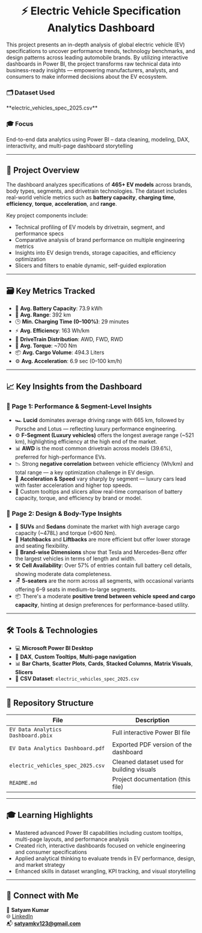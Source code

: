 <h1 align="center">⚡ Electric Vehicle Specification Analytics Dashboard </h1>

This project presents an in-depth analysis of global electric vehicle (EV) specifications to uncover performance trends, technology benchmarks, and design patterns across leading automobile brands. By utilizing interactive dashboards in Power BI, the project transforms raw technical data into business-ready insights — empowering manufacturers, analysts, and consumers to make informed decisions about the EV ecosystem.

<h3>🗂️ Dataset Used</h3>  
**electric_vehicles_spec_2025.csv**

<h3>🎓 Focus</h3>  
End-to-end data analytics using Power BI – data cleaning, modeling, DAX, interactivity, and multi-page dashboard storytelling

---

<h2>🧾 Project Overview</h2>

The dashboard analyzes specifications of **465+ EV models** across brands, body types, segments, and drivetrain technologies. The dataset includes real-world vehicle metrics such as **battery capacity**, **charging time**, **efficiency**, **torque**, **acceleration**, and **range**.

Key project components include:
- Technical profiling of EV models by drivetrain, segment, and performance specs
- Comparative analysis of brand performance on multiple engineering metrics
- Insights into EV design trends, storage capacities, and efficiency optimization
- Slicers and filters to enable dynamic, self-guided exploration

---

<h2>🗃️ Key Metrics Tracked</h2>

- 🔋 **Avg. Battery Capacity**: 73.9 kWh  
- 🚗 **Avg. Range**: 392 km  
- 🕒 **Min. Charging Time (0–100%)**: 29 minutes  
- ⚡ **Avg. Efficiency**: 163 Wh/km  
- 🔁 **DriveTrain Distribution**: AWD, FWD, RWD  
- 🧰 **Avg. Torque**: ~700 Nm  
- 📦 **Avg. Cargo Volume**: 494.3 Liters  
- ⚙️ **Avg. Acceleration**: 6.9 sec (0–100 km/h)

---

<h2>📈 Key Insights from the Dashboard</h2>

### 🔹 **Page 1: Performance & Segment-Level Insights**
- 🏎 **Lucid** dominates average driving range with 665 km, followed by Porsche and Lotus — reflecting luxury performance engineering.
- ⚙️ **F-Segment (Luxury vehicles)** offers the longest average range (~521 km), highlighting efficiency at the high end of the market.
- 📊 **AWD** is the most common drivetrain across models (39.6%), preferred for high-performance EVs.
- 📉 Strong **negative correlation** between vehicle efficiency (Wh/km) and total range — a key optimization challenge in EV design.
- 🚦 **Acceleration & Speed** vary sharply by segment — luxury cars lead with faster acceleration and higher top speeds.
- 🔋 Custom tooltips and slicers allow real-time comparison of battery capacity, torque, and efficiency by brand or model.

### 🔹 **Page 2: Design & Body-Type Insights**
- 🚙 **SUVs** and **Sedans** dominate the market with high average cargo capacity (~478L) and torque (>600 Nm).
- 🚗 **Hatchbacks** and **Liftbacks** are more efficient but offer lower storage and seating flexibility.
- 📏 **Brand-wise Dimensions** show that Tesla and Mercedes-Benz offer the largest vehicles in terms of length and width.
- 🛠️ **Cell Availability**: Over 57% of entries contain full battery cell details, showing moderate data completeness.
- 🪑 **5-seaters** are the norm across all segments, with occasional variants offering 6–9 seats in medium-to-large segments.
- 📦 There's a moderate **positive trend between vehicle speed and cargo capacity**, hinting at design preferences for performance-based utility.

---

<h2>🛠 Tools & Technologies</h2>

- 💻 **Microsoft Power BI Desktop**  
- 🧠 **DAX**, **Custom Tooltips**, **Multi-page navigation**  
- 📊 **Bar Charts**, **Scatter Plots**, **Cards**, **Stacked Columns**, **Matrix Visuals**, **Slicers**  
- 📁 **CSV Dataset**: `electric_vehicles_spec_2025.csv`

---

<h2>📂 Repository Structure</h2>

| File                              | Description                                |
|----------------------------------|--------------------------------------------|
| `EV Data Analytics Dashboard.pbix` | Full interactive Power BI file             |
| `EV Data Analytics Dashboard.pdf`  | Exported PDF version of the dashboard      |
| `electric_vehicles_spec_2025.csv` | Cleaned dataset used for building visuals  |
| `README.md`                        | Project documentation (this file)          |

---

<h2>🎓 Learning Highlights</h2>

- Mastered advanced Power BI capabilities including custom tooltips, multi-page layouts, and performance analysis
- Created rich, interactive dashboards focused on vehicle engineering and consumer specifications
- Applied analytical thinking to evaluate trends in EV performance, design, and market strategy
- Enhanced skills in dataset wrangling, KPI tracking, and visual storytelling

---

<h2>🔗 Connect with Me</h2>

👤 **Satyam Kumar**  
🌐 [LinkedIn](https://www.linkedin.com/in/satyam-kumar-5a229222b)  
📬 **satyamkv123@gmail.com**
